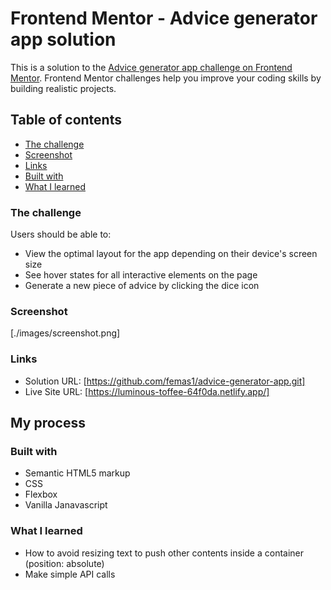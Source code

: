 # Frontend Mentor - Advice generator app solution

This is a solution to the [Advice generator app challenge on Frontend Mentor](https://www.frontendmentor.io/challenges/advice-generator-app-QdUG-13db). Frontend Mentor challenges help you improve your coding skills by building realistic projects.

## Table of contents

  - [The challenge](#the-challenge)
  - [Screenshot](#screenshot)
  - [Links](#links)
  - [Built with](#built-with)
  - [What I learned](#what-i-learned)

### The challenge

Users should be able to:

- View the optimal layout for the app depending on their device's screen size
- See hover states for all interactive elements on the page
- Generate a new piece of advice by clicking the dice icon

### Screenshot

[./images/screenshot.png]

### Links

- Solution URL: [https://github.com/femas1/advice-generator-app.git]
- Live Site URL: [https://luminous-toffee-64f0da.netlify.app/]

## My process

### Built with

- Semantic HTML5 markup
- CSS 
- Flexbox
- Vanilla Janavascript

### What I learned

- How to avoid resizing text to push other contents inside a container (position: absolute)
- Make simple API calls 